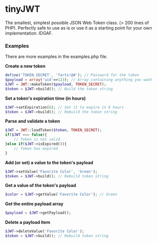 
# tinyJWT

The smallest, simplest possible JSON Web Token class. (> 200 lines of PHP). Perfectly safe to use as is or use it as a starting point for your own implementation. IDGAF.

### Examples
There are more examples in the examples.php file.

**Create a new token**
```php
define('TOKEN_SECRET', 'farts!@#'); // Password for the token
$payload = array('uid'=>123); // Array containing anything you want
$JWT = JWT::makeToken($payload, TOKEN_SECRET);
$token = $JWT->build(); // Build the token string
```
**Set a token's expiration time (in hours)**
```php
$JWT->setExpiration(6); // Set it to expire in 6 hours
$token = $JWT->build(); // Rebuild the token string
```
**Parse and validate a token**
```php
$JWT = JWT::loadToken($token, TOKEN_SECRET);
if($JWT === false){
    // Token is not valid
}else if($JWT->isExpired()){
    // Token has expired
}
```
**Add (or set) a value to the token's payload**
```php
$JWT->setValue('Favorite Color', 'Green');
$token = $JWT->build(); // Rebuild token string
```
**Get a value of the token's payload**
```php
$color = $JWT->getValue('Favorite Color'); // Green
```
**Get the entire payload array**
```php
$payload = $JWT->getPayload();
```
**Delete a payload item**
```php
$JWT->deleteValue('Favorite Color');
$token = $JWT->build(); // Rebuild token string
```

